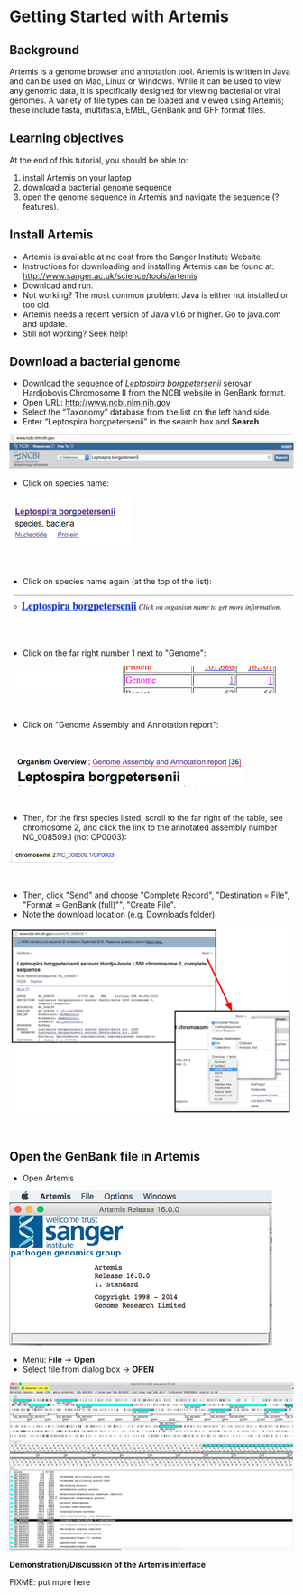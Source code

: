 # Getting Started with Artemis

## Background

Artemis is a genome browser and annotation tool. Artemis is written in Java and can be used on Mac, Linux or Windows. While it can be used to view any genomic data, it is specifically designed for viewing bacterial or viral genomes. A variety of file types can be loaded and viewed using Artemis; these include fasta, multifasta, EMBL, GenBank and GFF format files.

## Learning objectives

At the end of this tutorial, you should be able to:

1.  install Artemis on your laptop
2.  download a bacterial genome sequence
3.  open the genome sequence in Artemis and navigate the sequence (?features).

## Install Artemis

- Artemis is available at no cost from the Sanger Institute Website.
- Instructions for downloading and installing Artemis can be found at: <http://www.sanger.ac.uk/science/tools/artemis>
- Download and run.
- Not working? The most common problem: Java is either not installed or too old.
- Artemis needs a recent version of Java v1.6 or higher. Go to java.com and update.
- Still not working? Seek help!

## Download a bacterial genome

- Download the sequence of *Leptospira borgpetersenii* serovar Hardjobovis Chromosome II from the NCBI website in GenBank format.  
- Open URL: <http://www.ncbi.nlm.nih.gov>
- Select the “Taxonomy” database from the list on the left hand side.
- Enter “Leptospira borgpetersenii” in the search box and **Search**

![NCBI search box](./images/image00.png)

- Click on species name:

![Species name link](./images/image08.png)

&nbsp;

- Click on species name again (at the top of the list):

![Species name link](./images/image06.png)

&nbsp;

- Click on the far right number 1 next to "Genome":

![link to genome](./images/image02.png)

&nbsp;

- Click on "Genome Assembly and Annotation report":

&nbsp;

![link to report](./images/image04.png)

&nbsp;

- Then, for the first species listed, scroll to the far right of the table, see chromosome 2, and click the link to the annotated assembly number NC_008509.1 (not CP0003):

![link to report](./images/image01.png)

&nbsp;

- Then, click "Send" and choose "Complete Record", "Destination = File", "Format = GenBank (full)"", "Create File".
- Note the download location (e.g. Downloads folder).

![Send button](./images/image05.png)

&nbsp;

## Open the GenBank file in Artemis

- Open Artemis

![Artemis window](./images/image07.png)


- Menu: **File** → **Open**
- Select file from dialog box → **OPEN**

![Send button](./images/image03.png)

**Demonstration/Discussion of the Artemis interface**

FIXME: put more here
